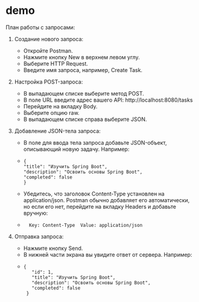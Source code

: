 # demo

План работы с запросами:

1)  Создание нового запроса:
    - Откройте Postman.
    - Нажмите кнопку New в верхнем левом углу.
    - Выберите HTTP Request.
    - Введите имя запроса, например, Create Task.

2) Настройка POST-запроса:
    - В выпадающем списке выберите метод POST.
    - В поле URL введите адрес вашего API:
      http://localhost:8080/tasks
    - Перейдите на вкладку Body.
    - Выберите опцию raw.
    - В выпадающем списке справа выберите JSON.

3) Добавление JSON-тела запроса:
    - В поле для ввода тела запроса добавьте JSON-объект, описывающий новую задачу. Например:
    -     {
          "title": "Изучить Spring Boot",
          "description": "Освоить основы Spring Boot",
          "completed": false
          }

    - Убедитесь, что заголовок Content-Type установлен на application/json. Postman обычно добавляет его автоматически, но если его нет, перейдите на вкладку Headers и добавьте вручную:
    -       Key: Content-Type  Value: application/json

4) Отправка запроса:
     - Нажмите кнопку Send.
     - В нижней части экрана вы увидите ответ от сервера. Например:
     -     {
              "id": 1,
              "title": "Изучить Spring Boot",
              "description": "Освоить основы Spring Boot",
              "completed": false
            }

       
